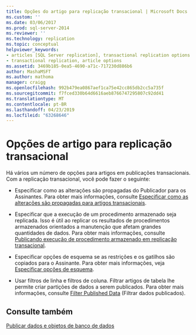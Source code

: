 ```yaml
---
title: Opções do artigo para replicação transacional | Microsoft Docs
ms.custom: ''
ms.date: 03/06/2017
ms.prod: sql-server-2014
ms.reviewer: ''
ms.technology: replication
ms.topic: conceptual
helpviewer_keywords:
- articles [SQL Server replication], transactional replication options
- transactional replication, article options
ms.assetid: 3469b185-0ea5-4690-a71c-717230d886b6
author: MashaMSFT
ms.author: mathoma
manager: craigg
ms.openlocfilehash: 992b479ea0867aef1ca75e42cc865db2cc5a735f
ms.sourcegitcommit: f7fced330b64d6616aeb8766747295807c92dd41
ms.translationtype: MT
ms.contentlocale: pt-BR
ms.lasthandoff: 04/23/2019
ms.locfileid: "63268646"
---
```

# <a name="article-options-for-transactional-replication"></a>Opções de artigo para replicação transacional
  Há vários um número de opções para artigos em publicações transacionais. Com a replicação transacional, você pode fazer o seguinte:  
  
-   Especificar como as alterações são propagadas do Publicador para os Assinantes. Para obter mais informações, consulte [Especificar como as alterações são propagadas para artigos transacionais](transactional-articles-specify-how-changes-are-propagated.md).  
  
-   Especificar que a execução de um procedimento armazenado seja replicada. Isso é útil ao replicar os resultados de procedimentos armazenados orientados a manutenção que afetam grandes quantidades de dados. Para obter mais informações, consulte [Publicando execução de procedimento armazenado em replicação transacional](publishing-stored-procedure-execution-in-transactional-replication.md).  
  
-   Especificar opções de esquema se as restrições e os gatilhos são copiados para o Assinante. Para obter mais informações, veja [Especificar opções de esquema](../publish/specify-schema-options.md).  
  
-   Usar filtros de linha e filtros de coluna. Filtrar artigos de tabela lhe permite criar partições de dados a serem publicados. Para obter mais informações, consulte [Filter Published Data](../publish/filter-published-data.md) (Filtrar dados publicados).  
  
## <a name="see-also"></a>Consulte também  
 [Publicar dados e objetos de banco de dados](../publish/publish-data-and-database-objects.md)  
  
  
